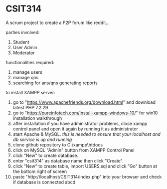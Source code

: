 # CSIT314
A scrum project to create a P2P forum like reddit...

parties involved:
1. Student
2. User Admin
3. Moderator


functionalities required:
1. manage users
2. manage qns
3. searching for ans/qns generating reports

to install XAMPP server:
1. go to "https://www.apachefriends.org/download.html" and download latest PHP 7.2.29
2. go to "https://pureinfotech.com/install-xampp-windows-10/" for win10 installation walkthrough
3. after installation if you have administrator problems, close xampp control panel and open it again by running it as administrator
4. start Apache & MySQL. *this is needed to ensure that your localhost and db service is up and running*
5. clone github repository to C:\xampp\htdocs
6. click on MySQL "Admin" button from XAMPP Control Panel
7. click "New" to create database.
8. enter "csit314" as database name then click "Create".
9. click "New" to create table, import USERS.sql and click "Go" button at the bottom right of screen
10. paste "http://localhost/CSIT314/index.php" into your browser and check if database is connected
abcd